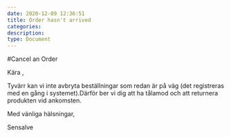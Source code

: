 ```yaml
---
date: 2020-12-09 12:36:51
title: Order hasn't arrived
categories:
description:
type: Document
---
```

#Cancel an Order

Kära , 

Tyvärr kan vi inte avbryta beställningar som redan är på väg (det registreras med en gång i systemet).Därför ber vi dig att ha tålamod och att returnera produkten vid ankomsten.  

Med vänliga hälsningar, 

 
Sensalve

